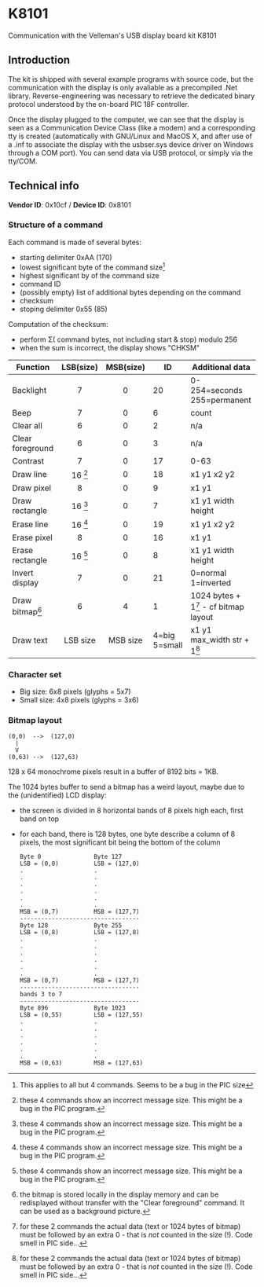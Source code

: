 ﻿# K8101
Communication with the Velleman's USB display board kit K8101

## Introduction ##

The kit is shipped with several example programs with source code, but the communication with the display is only avaliable as a precompiled .Net library. Reverse-engineering was necessary to retrieve the dedicated binary protocol understood by the on-board PIC 18F controller.

Once the display plugged to the computer, we can see that the display is seen as a Communication Device Class (like a modem) and a corresponding tty is created (automatically with GNU/Linux and MacOS X, and after use of a .inf to associate the display with the usbser.sys device driver on Windows through a COM port). You can send data via USB protocol, or simply via the tty/COM.

## Technical info ##

**Vendor ID**: 0x10cf / **Device ID**: 0x8101

### Structure of a command ###

Each command is made of several bytes:
  * starting delimiter 0xAA (170)
  * lowest significant byte of the command size[^1]
  * highest significant by of the command size
  * command ID
  * (possibly empty) list of additional bytes depending on the command
  * checksum
  * stoping delimiter 0x55 (85)

[^1]: This applies to all but 4 commands. Seems to be a bug in the PIC size

Computation of the checksum: 
  * perform Σ( command bytes, not including start & stop) modulo 256
  * when the sum is incorrect, the display shows "CHKSM"

| Function         | LSB(size) | MSB(size) | ID     | Additional data             |
|------------------|:---------:|:---------:|--------|-----------------------------|
| Backlight        | 7         | 0         | 20     | 0-254=seconds 255=permanent |
| Beep             | 7         | 0         | 6      | count                       |
| Clear all        | 6         | 0         | 2      | n/a                         |
| Clear foreground | 6         | 0         | 3      | n/a                         |
| Contrast         | 7         | 0         | 17     | 0-63                        |
| Draw line        | 16 [^2]   | 0         | 18     | x1 y1 x2 y2                 |
| Draw pixel       | 8         | 0         | 9      | x1 y1                       |
| Draw rectangle   | 16 [^2]   | 0         | 7      | x1 y1 width height          |
| Erase line       | 16 [^2]   | 0         | 19     | x1 y1 x2 y2                 |
| Erase pixel      | 8         | 0         | 16     | x1 y1                       |
| Erase rectangle  | 16 [^2]   | 0         | 8      | x1 y1 width height          |
| Invert display   | 7         | 0         | 21     | 0=normal 1=inverted         |
| Draw bitmap[^3]  | 6         | 4         | 1      | 1024 bytes + 1[^4] - cf bitmap layout |
| Draw text        | LSB size  | MSB size  | 4=big 5=small      | x1 y1 max_width str + 1[^4] |

[^2]: these 4 commands show an incorrect message size. This might be a bug in the PIC program.

[^3]: the bitmap is stored locally in the display memory and can be redisplayed without transfer with the "Clear foreground" command. It can be used as a background picture.

[^4]: for these 2 commands the actual data (text or 1024 bytes of bitmap) must be followed by an extra 0 - that is *not* counted in the size (!). Code smell in PIC side...

### Character set ###

  * Big size: 6x8 pixels (glyphs = 5x7)
  * Small size: 4x8 pixels (glyphs = 3x6)
  
### Bitmap layout ###

    (0,0)  -->  (127,0)
      |
      V
    (0,63) -->  (127,63)

128 x 64 monochrome pixels result in a buffer of 8192 bits = 1KB.

The 1024 bytes buffer to send a bitmap has a weird layout, maybe due to the (unidentified) LCD display:
  * the screen is divided in 8 horizontal bands of 8 pixels high each, first band on top
  * for each band, there is 128 bytes, one byte describe a column of 8 pixels, the most significant bit being the bottom of the column

        Byte 0               Byte 127
        LSB = (0,0)          LSB = (127,0)
        .                    .
        .                    .
        .                    .
        .                    .
        .                    .
        .                    .
        MSB = (0,7)          MSB = (127,7)
        ----------------------------------
        Byte 128             Byte 255
        LSB = (0,8)          LSB = (127,8)
        .                    .
        .                    .
        .                    .
        .                    .
        .                    .
        .                    .
        MSB = (0,7)          MSB = (127,7)
        ----------------------------------
        bands 3 to 7
        ----------------------------------
        Byte 896             Byte 1023
        LSB = (0,55)         LSB = (127,55)
        .                    .
        .                    .
        .                    .
        .                    .
        .                    .
        .                    .
        MSB = (0,63)         MSB = (127,63)
        

